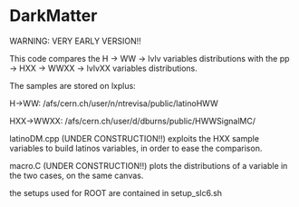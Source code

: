 # DarkMatter

WARNING: VERY EARLY VERSION!! 

This code compares the H -> WW -> lvlv variables distributions with the pp -> HXX -> WWXX -> lvlvXX variables distributions.

The samples are stored on lxplus:

H->WW: /afs/cern.ch/user/n/ntrevisa/public/latinoHWW

HXX->WWXX: /afs/cern.ch/user/d/dburns/public/HWWSignalMC/

latinoDM.cpp (UNDER CONSTRUCTION!!) exploits the HXX sample variables to build latinos variables, in order to ease the comparison.

macro.C (UNDER CONSTRUCTION!!) plots the distributions of a variable in the two cases, on the same canvas.

the setups used for ROOT are contained in setup_slc6.sh
